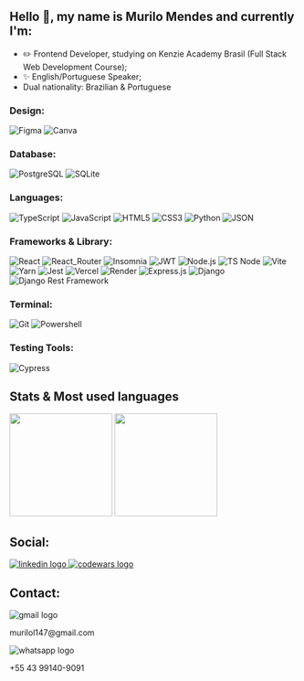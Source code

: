 ## Hello 👋, my name is Murilo Mendes and currently I'm:

- ✏️ Frontend Developer, studying on Kenzie Academy Brasil (Full Stack Web Development Course);
- ✨ English/Portuguese Speaker;
- Dual nationality: Brazilian & Portuguese

### Design:
![Figma](https://img.shields.io/badge/Figma-F24E1E?style=for-the-badge&logo=figma&logoColor=white) ![Canva](https://img.shields.io/badge/Canva-%2300C4CC.svg?&style=for-the-badge&logo=Canva&logoColor=white)

### Database:
![PostgreSQL](https://img.shields.io/badge/PostgreSQL-316192?style=for-the-badge&logo=postgresql&logoColor=white) ![SQLite](https://img.shields.io/badge/SQLite-07405E?style=for-the-badge&logo=sqlite&logoColor=white)

### Languages: 
![TypeScript](https://img.shields.io/badge/typescript-%23007ACC.svg?style=for-the-badge&logo=typescript&logoColor=white) ![JavaScript](https://img.shields.io/badge/JavaScript-323330?style=for-the-badge&logo=javascript&logoColor=F7DF1E) ![HTML5](https://img.shields.io/badge/HTML5-E34F26?style=for-the-badge&logo=html5&logoColor=white) ![CSS3](https://img.shields.io/badge/CSS3-1572B6?style=for-the-badge&logo=css3&logoColor=white) ![Python](https://img.shields.io/badge/Python-FFD43B?style=for-the-badge&logo=python&logoColor=blue) ![JSON](https://img.shields.io/badge/json-5E5C5C?style=for-the-badge&logo=json&logoColor=white)

### Frameworks & Library:
![React](https://img.shields.io/badge/react-%2320232a.svg?style=for-the-badge&logo=react&logoColor=%2361DAFB) ![React_Router](https://img.shields.io/badge/React_Router-CA4245?style=for-the-badge&logo=react-router&logoColor=white) ![Insomnia](https://img.shields.io/badge/Insomnia-5849be?style=for-the-badge&logo=Insomnia&logoColor=white) ![JWT](https://img.shields.io/badge/JWT-000000?style=for-the-badge&logo=JSON%20web%20tokens&logoColor=white) ![Node.js](https://img.shields.io/badge/Node.js-339933?style=for-the-badge&logo=nodedotjs&logoColor=white) ![TS Node](https://img.shields.io/badge/ts--node-3178C6?style=for-the-badge&logo=ts-node&logoColor=white) ![Vite](https://img.shields.io/badge/Vite-B73BFE?style=for-the-badge&logo=vite&logoColor=FFD62E) ![Yarn](https://img.shields.io/badge/Yarn-2C8EBB?style=for-the-badge&logo=yarn&logoColor=white) ![Jest](https://img.shields.io/badge/Jest-C21325?style=for-the-badge&logo=jest&logoColor=white) ![Vercel](https://img.shields.io/badge/Vercel-000000?style=for-the-badge&logo=vercel&logoColor=white) ![Render](https://img.shields.io/badge/Render-46E3B7?style=for-the-badge&logo=render&logoColor=white) ![Express.js](https://img.shields.io/badge/Express.js-000000?style=for-the-badge&logo=express&logoColor=white) ![Django](https://img.shields.io/badge/Django-092E20?style=for-the-badge&logo=django&logoColor=green) ![Django Rest Framework](https://img.shields.io/badge/django%20rest-ff1709?style=for-the-badge&logo=django&logoColor=white)

### Terminal:
![Git](https://img.shields.io/badge/GIT-E44C30?style=for-the-badge&logo=git&logoColor=white) ![Powershell](https://img.shields.io/badge/powershell-5391FE?style=for-the-badge&logo=powershell&logoColor=white)

### Testing Tools:
![Cypress](https://img.shields.io/badge/Cypress-17202C?style=for-the-badge&logo=cypress&logoColor=white)

## Stats & Most used languages

<div>
  <img height="180em" src="https://github-readme-stats.vercel.app/api?username=MrloMnds&show_icons=true&theme=dracula&include_all_commits=true&count_private=true&hide_border=true"/>
  <img height="180em" src="https://github-readme-stats.vercel.app/api/top-langs/?username=MrloMnds&layout=compact&langs_count=8&theme=dracula&hide_border=true"/>
</div>

## Social:
<div align="left">
  <a href="https://www.linkedin.com/in/murilo-mendes-83350b184/" target="_blank">
    <img src="https://img.shields.io/badge/LinkedIn-0077B5?style=for-the-badge&logo=linkedin&logoColor=white" alt="linkedin logo" />
  </a>
  <a href="https://www.codewars.com/users/MrloMnds/stats" target="_blank">
    <img src="https://img.shields.io/badge/Codewars-B1361E?style=for-the-badge&logo=Codewars&logoColor=white" alt="codewars logo" />
  </a>
</div>

## Contact:
<div align="left">
  <div>
    <img src="https://img.shields.io/badge/Gmail-D14836?style=for-the-badge&logo=gmail&logoColor=white" alt="gmail logo" />
    <p>murilol147@gmail.com</p>
  </div>
  <div>
    <img src="https://img.shields.io/badge/WhatsApp-25D366?style=for-the-badge&logo=whatsapp&logoColor=white" alt="whatsapp logo" />
    <p>+55 43 99140-9091</p>
  </div>
</div>
